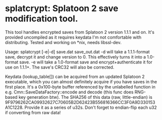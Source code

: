 # splatcrypt: Splatoon 2 save modification tool.
This tool handles encrypted saves from Splatoon 2 version 1.1.1 and on. It's provided uncompiled as it requires keydata I'm not comfortable with distributing. Tested and working on *nix, needs libssl-dev.

Usage: splatcrypt [-e|-d] save.dat save_out.dat
-d will take a 1.1.1-format save, decrypt it and change version to 0. This effectively turns it into a 1.0-format save.
-e will take a 1.0-format save and encrypt+authenticate it for use on 1.1.1+. The save's CRC32 will also be corrected.

Keydata (lookup_table[]) can be acquired from an updated Splatoon 2 executable, which you can almost definitely acquire if you have saves in the first place. It's a 0x100-byte buffer referenced by the unlabelled function in e.g. Cmn::SaveDataFactory::encode and decode (this func does RNG-based key generation btw). 
The SHA256 of this data (raw, little-endian) is 9F9796262CA09932627C70605B2D62423B556816366CC3F0A9D330153A1C1228. Provide it as a series of u32s. Don't forget to endian-flip each u32 if converting from raw data!